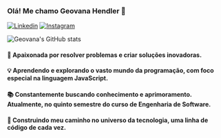 ### Olá! Me chamo Geovana Hendler 👋

[![Linkedin](https://img.shields.io/badge/LinkedIn-0077B5?style=for-the-badge&logo=linkedin&logoColor=white/)](https://www.linkedin.com/in/geovanahendler/)
[![Instagram](https://img.shields.io/badge/Instagram-E4405F?style=for-the-badge&logo=instagram&logoColor=white)](https://www.instagram.com/geovanahendler/)

![Geovana's GitHub stats](https://github-readme-stats.vercel.app/api?username=geovanahendler&show_icons=true&theme=onedark)

#### 🌟 Apaixonada por resolver problemas e criar soluções inovadoras.
#### 💡 Aprendendo e explorando o vasto mundo da programação, com foco especial na linguagem JavaScript.
#### 📚 Constantemente buscando conhecimento e aprimoramento. Atualmente, no quinto semestre do curso de Engenharia de Software.
#### 🚧 Construindo meu caminho no universo da tecnologia, uma linha de código de cada vez.
